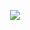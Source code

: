 <div align="center">

![](https://github-readme-stats.vercel.app/api?username=keixia&title_color=9424df&text_color=2ff1ec&bg_color=000000&hide_border=false&include_all_commits=false&count_private=false)

</div>
